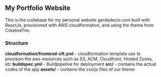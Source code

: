 ## My Portfolio Website
This is the codebase for my personal website gerdadecio.com built with ReactJs, provisioned with AWS cloudformation, and using the theme from CreativeTim.

### Structure
**cloudformation/frontend-cft.yml** - cloudformation template use to provision the aws resources such as S3, ACM, Cloudfront, Hosted Zones, etc
**buildspec.yml** - Buildpipeline for deployment
**src/** - contains the actual codes of the app
**assets/** - contains the css/js files of our theme
